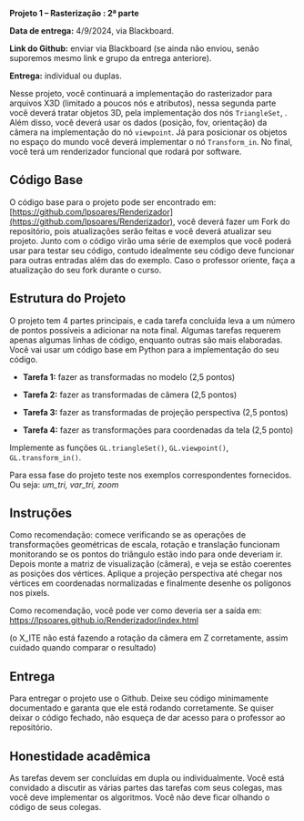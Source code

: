 
**Projeto 1 – Rasterização : 2ª parte**

**Data de entrega:** 4/9/2024, via Blackboard.

**Link do Github:** enviar via Blackboard (se ainda não enviou, senão suporemos mesmo link e grupo da entrega anteriore).

**Entrega:** individual ou duplas.

Nesse projeto, você continuará a implementação do rasterizador para arquivos X3D (limitado a poucos nós e atributos), nessa segunda parte você deverá tratar objetos 3D, pela implementação dos nós `TriangleSet`, . Além disso, você deverá usar os dados (posição, fov, orientação) da câmera na implementação do nó `viewpoint`. Já para posicionar os objetos no espaço do mundo você deverá implementar o nó `Transform_in`. No final, você terá um renderizador funcional que rodará por software.

## Código Base

O código base para o projeto pode ser encontrado em: [https://github.com/lpsoares/Renderizador](https://github.com/lpsoares/Renderizador), você deverá fazer um Fork do repositório, pois atualizações serão feitas e você deverá atualizar seu projeto. Junto com o código virão uma série de exemplos que você poderá usar para testar seu código, contudo idealmente seu código deve funcionar para outras entradas além das do exemplo. Caso o professor oriente, faça a atualização do seu fork durante o curso.


## Estrutura do Projeto

O projeto tem 4 partes principais, e cada tarefa concluída leva a um número de pontos possíveis a adicionar na nota final. Algumas tarefas requerem apenas algumas linhas de código, enquanto outras são mais elaboradas. Você vai usar um código base em Python para a implementação do seu código.

* **Tarefa 1:** fazer as transformadas no modelo (2,5 pontos)

* **Tarefa 2:** fazer as transformadas de câmera (2,5 pontos)

* **Tarefa 3:** fazer as transformadas de projeção perspectiva (2,5 pontos)

* **Tarefa 4:** fazer as transformações para coordenadas da tela (2,5 ponto)


Implemente as funções `GL.triangleSet()`, `GL.viewpoint()`, `GL.transform_in()`.

Para essa fase do projeto teste nos exemplos correspondentes fornecidos. Ou seja: *um_tri, var_tri, zoom*



## Instruções

Como recomendação: comece verificando se as operações de transformações geométricas de escala, rotação e translação funcionam monitorando se os pontos do triângulo estão indo para onde deveriam ir. Depois monte a matriz de visualização (câmera), e veja se estão coerentes as posições dos vértices. Aplique a projeção perspectiva até chegar nos vértices em coordenadas normalizadas e finalmente desenhe os polígonos nos pixels. 

Como recomendação, você pode ver como deveria ser a saída em: https://lpsoares.github.io/Renderizador/index.html

(o X_ITE não está fazendo a rotação da câmera em Z corretamente, assim cuidado quando comparar o resultado)


## Entrega

Para entregar o projeto use o Github. Deixe seu código minimamente documentado e garanta que ele está rodando corretamente. Se quiser deixar o código fechado, não esqueça de dar acesso para o professor ao repositório.


## Honestidade acadêmica

As tarefas devem ser concluídas em dupla ou individualmente. Você está convidado a discutir as várias partes das tarefas com seus colegas, mas você deve implementar os algoritmos. Você não deve ficar olhando o código de seus colegas.
